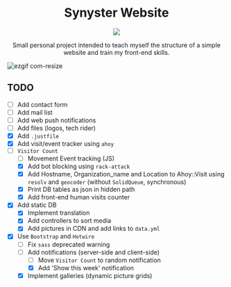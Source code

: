 <center>

# Synyster Website

[<img src="https://img.shields.io/badge/website-link-blue">](https://synyster.ch)

Small personal project intended to teach myself the structure of a simple website and train my front-end skills.

</center>

![ezgif com-resize](https://github.com/user-attachments/assets/39635fcb-da16-4492-af24-33c463312141)

## TODO

- [ ] Add contact form
- [ ] Add mail list
- [ ] Add web push notifications
- [ ] Add files (logos, tech rider)
- [x] Add `.justfile`
- [x] Add visit/event tracker using `ahoy`
- [ ] `Visitor Count`
  - [ ] Movement Event tracking (JS)
  - [x] Add bot blocking using `rack-attack`
  - [x] Add Hostname, Organization_name and Location to Ahoy::Visit using `resolv` and `geocoder` (without `SolidQueue`, synchronous)
  - [x] Print DB tables as json in hidden path
  - [x] Add front-end human visits counter
- [x] Add static DB
  - [x] Implement translation
  - [x] Add controllers to sort media
  - [x] Add pictures in CDN and add links to `data.yml`
- [x] Use `Bootstrap` and `Hotwire`
  - [ ] Fix `sass` deprecated warning
  - [ ] Add notifications (server-side and client-side)
    - [ ] Move `Visitor Count` to random notification
    - [x] Add 'Show this week' notification
  - [x] Implement galleries (dynamic picture grids)
